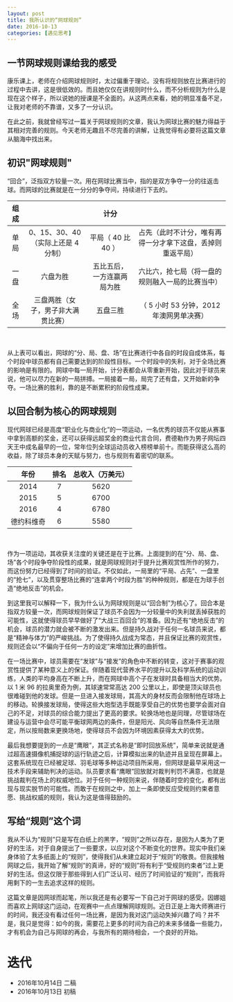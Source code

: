 ```yaml
---
layout: post
title: 我所认识的“网球规则”
date: 2016-10-13
categories: [遇见思考]
---
```


## 一节网球规则课给我的感受

康乐课上，老师在介绍网球规则时，太过偏重于理论。没有将规则放在比赛进行的过程中去讲，这是很低效的。而且她仅仅在讲规则时什么，而不分析规则为什么是现在这个样子，所以说她的授课是不全面的。从这两点来看，她的明显准备不足，让我对老师的不靠谱，又多了一分认识。

在此之前，我就曾经写过一篇关于网球规则的文章，我认为网球比赛的魅力得益于其相对完善的规则。今天老师无趣且不尽完善的讲解，让我觉得有必要将这篇文章从脑海中找出来。

## 初识"网球规则"

“回合”，泛指双方较量一次。用在网球比赛当中，指的是双方争夺一分的往返击球。而网球的比赛就是在一分分的争夺间，持续进行下去的。

|  组成  |                                          |      计分       |                               |
| :--: | :--------------------------------------: | :-----------: | :---------------------------: |
|  单局  | 0、15、30、40                      （实际上还是 4 分制） | 平局（ 40 比 40 ） | 占先（此时不计分，唯有再得一分才拿下这盘，丢掉则重返平局） |
|  一盘  |                   六盘为胜                   | 五比五后，一方连赢两局为胜 |   六比六，抢七局（将一盘的规则融入一局的比赛当中）    |
|  全场  |            三盘两胜（女子，男子非大满贯比赛）             |     五盘三胜      |  （ 5 小时 53 分钟，2012 年澳网男单决赛）   |

 

从上表可以看出，网球的“分、局、盘、场”在比赛进行中各自的时段自成体系，每个时段中球员都有自己需要达到的阶段性目标。一个时段中的失利，对于全场比赛的影响是有限的。网球中每一局开始，计分表都会从零重新开始，因此对于球员来说，他可以尽力在新的一局拼搏。一局接着一局，局完了还有盘，又开始新的争夺。一场比赛的胜利，靠的是不断累积的阶段性成果。

## 以回合制为核心的网球规则

现代网球已经是高度“职业化与商业化”的一项运动，一名优秀的球员不仅能从赛事中拿到高额的奖金，还可以获得远超奖金的商业代言合同，费德勒作为男子网坛四天王中成名最早的一位，常年位列全球运动员收入榜榜单前十。而能获得这么高的收益，除了球员本身的天赋与努力，也与规则有着密切的联系。

|  年份   |  排名  | 总收入（万美元） |
| :---: | :--: | :------: |
| 2014  |  7   |   5620   |
| 2015  |  5   |   6700   |
| 2016  |  4   |   6780   |
| 德约科维奇 |  6   |   5580   |

 

作为一项运动，其收获关注度的关键还是在于比赛。上面提到的在“分、局、盘、场”各个时段争夺阶段性的成果，就是网球规则对于提升比赛观赏性所作的努力，而这份努力已经得到了时间的验证。不仅如此，一局里的“平局、占先”、一盘里的“抢七”，以及贯穿整场比赛的“连拿两个时段为胜”的种种规则，都是在为球手创造“绝地反击”的机会。

到这里我可以解释一下，我为什么认为网球规则是以“回合制”为核心了。回合本是指双方较量一次，而网球规则保证了球员不会因为一分较量中的失利就丢掉获胜的可能性，这就使得球员早早做好了“大战三百回合”的准备。因为还有“绝地反击”的机会，球员的潜力就会被不断的激发出来。但是持久战对于任何一名球员来说，都是“精神与体力”的严峻挑战。为了使得持久战成为常态，并且保证比赛的观赏性，规则还会以“不偏向于任何一方的设定”来增加比赛的曲折性。

在一场比赛中，球员需要在“发球”与“接发”的角色中不断的转变，这对于赛事的观赏性提供了某种意义上的保证。伴随着现代营养水平的提升以及科学系统的运动训练，人类的平均身高在不断上升，而在网球中高个子在发球时具备相当大的优势。以 1 米 96 的拉奥里奇为例，其球速常常高达 200 公里以上，即使是顶尖球员也很难碰到他的发球。但是一旦进入接发球局，其高大的身材反而会限制他在球场上的移动。轮换接发球局，使得这些大炮型选手既能享受自己的优势也要学会面对自己的不足，对球员的综合能力提出了更高的要求。轮换场地也是同理，尽管球场在建设与运营中会尽可能平衡球网两边的条件，但是阳光、风向等自然条件无法限定，所以按局数来更换场地，使得球员不会因为环境因素获得太大的优势。

最后我想要提到的一点是“鹰眼”，其正式名称是“即时回放系统”，简单来说就是通过超高速摄像机捕捉球的运行轨迹之后，计算模拟出来的轨迹并且呈现在屏幕上。这套系统现在已经被足球、羽毛球等多种运动项目所采用，但网球是最早采用这一技术手段来辅助判决的运动。队员要求看“鹰眼”回放就对裁判判罚不满意，也就是挑战裁判在场上的权威地位。对于任何一种规则来说，伴随着时空的变化，都有出现与现实脱节的可能性。而敢于在规则之中，加上一条即使反应受规则约束者意愿、挑战权威的规则，我认为这是值得鼓励的。

## 写给“规则”这个词

我从不认为“规则”只是写在白纸上的黑字，“规则”之所以存在，是因为人类为了更好的生活，对于自身提出了一些要求，以应对这个不断变化的世界。现实中我们亲身体验了太多纸面上的“规则”，使得我们从未建立起对于“规则”的敬畏。但我接触网球之后，我开始了解“规则”的真谛，好的“规则”将有利于“受规则约束者”过上更好的生活。但这仅限于那些得到人们广泛认可、经历了时间验证的“规则”，而我将用剩下的一生去追求这样的规则。

这篇文章是因网球而起笔，所以我还是有必要写一下自己对于网球的感受。因娜姐而喜欢上网球这门运动，在观赛中一点点理解网球规则。近日正是上海大师赛进行的时间，我还没有看过任何一场比赛，是因为我对这门运动失掉兴趣了吗？并不是，我只是觉得：如今的我，需要花上更多的时间为自己的未来多储备一些能力，才有机会为自己与网球的再会，与我所有的期待相会，一个良好的开始。

# 迭代

* 2016年10月14日 二稿
* 2016年10月13日 初稿







